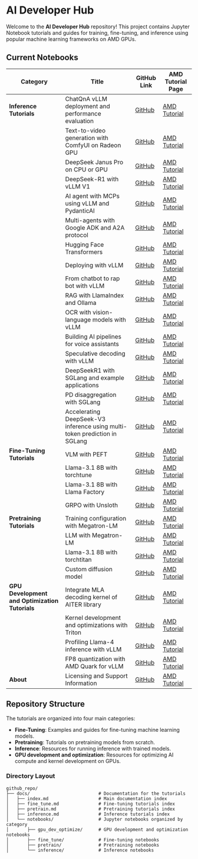 # AI Developer Hub

Welcome to the **AI Developer Hub** repository! This project contains Jupyter Notebook tutorials and guides for training, fine-tuning, and inference using popular machine learning frameworks on AMD GPUs.

## Current Notebooks

| Category                 | Title                                             | GitHub Link                                                                                                      | AMD Tutorial Page                                                                                                                       |
|--------------------------|---------------------------------------------------|------------------------------------------------------------------------------------------------------------------|----------------------------------------------------------------------------------------------------------------------------------------|
| **Inference Tutorials**  | ChatQnA vLLM deployment and performance evaluation| [GitHub](https://github.com/ROCm/gpuaidev/blob/main/docs/notebooks/inference/opea_deployment_and_evaluation.ipynb) | [AMD Tutorial](https://rocm.docs.amd.com/projects/ai-developer-hub/en/latest/notebooks/inference/opea_deployment_and_evaluation.html) |
|                          | Text-to-video generation with ComfyUI on Radeon GPU  | [GitHub](https://github.com/ROCm/gpuaidev/blob/main/docs/notebooks/inference/t2v_comfyui_radeon.ipynb)                  | [AMD Tutorial](https://rocm.docs.amd.com/projects/ai-developer-hub/en/latest/notebooks/inference/t2v_comfyui_radeon.html)         |
|                          | DeepSeek Janus Pro on CPU or GPU  | [GitHub](https://github.com/ROCm/gpuaidev/blob/main/docs/notebooks/inference/deepseek_janus_cpu_gpu.ipynb)                  | [AMD Tutorial](https://rocm.docs.amd.com/projects/ai-developer-hub/en/latest/notebooks/inference/deepseek_janus_cpu_gpu.html)         |
|                          | DeepSeek-R1 with vLLM V1 | [GitHub](https://github.com/ROCm/gpuaidev/blob/main/docs/notebooks/inference/vllm_v1_DSR1.ipynb)                  | [AMD Tutorial](https://rocm.docs.amd.com/projects/ai-developer-hub/en/latest/notebooks/inference/vllm_v1_DSR1.html)         |
|                          | AI agent with MCPs using vLLM and PydanticAI      | [GitHub](https://github.com/ROCm/gpuaidev/blob/main/docs/notebooks/inference/build_airbnb_agent_mcp.ipynb)       | [AMD Tutorial](https://rocm.docs.amd.com/projects/ai-developer-hub/en/latest/notebooks/inference/build_airbnb_agent_mcp.html) |
|                          | Multi-agents with Google ADK and A2A protocol     | [GitHub](https://github.com/ROCm/gpuaidev/blob/main/docs/notebooks/inference/google-adk-agentic-ai-multi-agents-tutorial/power-Google-ADK-on-AMD-platform-and-local-LLMs.ipynb)       | [AMD Tutorial](https://rocm.docs.amd.com/projects/ai-developer-hub/en/latest/notebooks/inference/google-adk-agentic-ai-multi-agents-tutorial/power-Google-ADK-on-AMD-platform-and-local-LLMs.ipynb) |
|                          | Hugging Face Transformers                         | [GitHub](https://github.com/ROCm/gpuaidev/blob/main/docs/notebooks/inference/1_inference_ver3_HF_transformers.ipynb) | [AMD Tutorial](https://rocm.docs.amd.com/projects/ai-developer-hub/en/latest/notebooks/inference/1_inference_ver3_HF_transformers.html) |
|                          | Deploying with vLLM                               | [GitHub](https://github.com/ROCm/gpuaidev/blob/main/docs/notebooks/inference/3_inference_ver3_HF_vllm.ipynb)         | [AMD Tutorial](https://rocm.docs.amd.com/projects/ai-developer-hub/en/latest/notebooks/inference/3_inference_ver3_HF_vllm.html)         |
|                          | From chatbot to rap bot with vLLM                | [GitHub](https://github.com/ROCm/gpuaidev/blob/main/docs/notebooks/inference/rapbot_vllm.ipynb)                      | [AMD Tutorial](https://rocm.docs.amd.com/projects/ai-developer-hub/en/latest/notebooks/inference/rapbot_vllm.html)                      |
|                          | RAG with LlamaIndex and Ollama                   | [GitHub](https://github.com/ROCm/gpuaidev/blob/main/docs/notebooks/inference/rag_ollama_llamaindex.ipynb)            | [AMD Tutorial](https://rocm.docs.amd.com/projects/ai-developer-hub/en/latest/notebooks/inference/rag_ollama_llamaindex.html)            |
|                          | OCR with vision-language models with vLLM        | [GitHub](https://github.com/ROCm/gpuaidev/blob/main/docs/notebooks/inference/ocr_vllm.ipynb)                         | [AMD Tutorial](https://rocm.docs.amd.com/projects/ai-developer-hub/en/latest/notebooks/inference/ocr_vllm.html)                         |
|                          | Building AI pipelines for voice assistants       | [GitHub](https://github.com/ROCm/gpuaidev/blob/main/docs/notebooks/inference/voice_pipeline_rag_ollama.ipynb)         | [AMD Tutorial](https://rocm.docs.amd.com/projects/ai-developer-hub/en/latest/notebooks/inference/voice_pipeline_rag_ollama.html)         |
|                          | Speculative decoding with vLLM                   | [GitHub](https://github.com/ROCm/gpuaidev/blob/main/docs/notebooks/inference/speculative_decoding_deep_dive.ipynb)    | [AMD Tutorial](https://rocm.docs.amd.com/projects/ai-developer-hub/en/latest/notebooks/inference/speculative_decoding_deep_dive.html)         |
|                          | DeepSeekR1 with SGLang and example applications  | [GitHub](https://github.com/ROCm/gpuaidev/blob/main/docs/notebooks/inference/deepseekr1_sglang.ipynb)                  | [AMD Tutorial](https://rocm.docs.amd.com/projects/ai-developer-hub/en/latest/notebooks/inference/deepseekr1_sglang.html)         |
|                          | PD disaggregation with SGLang  | [GitHub](https://github.com/ROCm/gpuaidev/blob/main/docs/notebooks/inference/SGlang_PD_Disagg_On_AMD_GPU.ipynb)                  | [AMD Tutorial](https://rocm.docs.amd.com/projects/ai-developer-hub/en/latest/notebooks/inference/SGlang_PD_Disagg_On_AMD_GPU.html)         |
|                          | Accelerating DeepSeek-V3 inference using multi-token prediction in SGLang | [GitHub](https://github.com/ROCm/gpuaidev/blob/main/docs/notebooks/inference/mtp.ipynb)                  | [AMD Tutorial](https://rocm.docs.amd.com/projects/ai-developer-hub/en/latest/notebooks/inference/mtp.html)         |
| **Fine-Tuning Tutorials**| VLM with PEFT                                     | [GitHub](https://github.com/ROCm/gpuaidev/blob/main/docs/notebooks/fine_tune/fine_tuning_lora_qwen2vl.ipynb)          | [AMD Tutorial](https://rocm.docs.amd.com/projects/ai-developer-hub/en/latest/notebooks/fine_tune/fine_tuning_lora_qwen2vl.html)          |
|                          | Llama-3.1 8B with torchtune                       | [GitHub](https://github.com/ROCm/gpuaidev/blob/main/docs/notebooks/fine_tune/torchtune_llama3.ipynb)                  | [AMD Tutorial](https://rocm.docs.amd.com/projects/ai-developer-hub/en/latest/notebooks/fine_tune/torchtune_llama3.html)                  |
|                          | Llama-3.1 8B with Llama Factory                     | [GitHub](https://github.com/ROCm/gpuaidev/blob/main/docs/notebooks/fine_tune/llama_factory_llama3.ipynb)             | [AMD Tutorial](https://rocm.docs.amd.com/projects/ai-developer-hub/en/latest/notebooks/fine_tune/llama_factory_llama3.html) 
|                          | GRPO with Unsloth                    | [GitHub](https://github.com/ROCm/gpuaidev/blob/main/docs/notebooks/fine_tune/unsloth_Llama3_1_8B_GRPO.ipynb)             | [AMD Tutorial](https://rocm.docs.amd.com/projects/ai-developer-hub/en/latest/notebooks/fine_tune/unsloth_Llama3_1_8B_GRPO.html)       
| **Pretraining Tutorials**| Training configuration with Megatron-LM          | [GitHub](https://github.com/ROCm/gpuaidev/blob/main/docs/notebooks/pretrain/setup_tutorial.ipynb)                      | [AMD Tutorial](https://rocm.docs.amd.com/projects/ai-developer-hub/en/latest/notebooks/pretrain/setup_tutorial.html)                      |
|                          | LLM with Megatron-LM                             | [GitHub](https://github.com/ROCm/gpuaidev/blob/main/docs/notebooks/pretrain/train_llama_mock_data.ipynb)               | [AMD Tutorial](https://rocm.docs.amd.com/projects/ai-developer-hub/en/latest/notebooks/pretrain/train_llama_mock_data.html)               |
|                          | Llama-3.1 8B with torchtitan                     | [GitHub](https://github.com/ROCm/gpuaidev/blob/main/docs/notebooks/pretrain/torchtitan_llama3.ipynb)                   | [AMD Tutorial](https://rocm.docs.amd.com/projects/ai-developer-hub/en/latest/notebooks/pretrain/torchtitan_llama3.html)                   |
|                          | Custom diffusion model                 | [GitHub](https://github.com/ROCm/gpuaidev/blob/main/docs/notebooks/pretrain/ddim_pretrain.ipynb)                   | [AMD Tutorial](https://rocm.docs.amd.com/projects/ai-developer-hub/en/latest/notebooks/pretrain/ddim_pretrain.html)                   |
| **GPU Development and Optimization Tutorials**| Integrate MLA decoding kernel of AITER library    | [GitHub](https://github.com/ROCm/gpuaidev/blob/main/docs/notebooks/gpu_dev_optimize/aiter_mla_decode_kernel.ipynb)                   | [AMD Tutorial](https://rocm.docs.amd.com/projects/ai-developer-hub/en/latest/notebooks/gpu_dev_optimize/aiter_mla_decode_kernel.html)         |
|                          | Kernel development and optimizations with Triton                                     | [GitHub](https://github.com/ROCm/gpuaidev/blob/main/docs/notebooks/gpu_dev_optimize/triton_kernel_dev.ipynb)          | [AMD Tutorial](https://rocm.docs.amd.com/projects/ai-developer-hub/en/latest/notebooks/gpu_dev_optimize/triton_kernel_dev.html)          |
|                          | Profiling Llama-4 inference with vLLM            | [GitHub](https://github.com/ROCm/gpuaidev/blob/main/docs/notebooks/gpu_dev_optimize/llama4_profiling_vllm.ipynb)                   | [AMD Tutorial](https://rocm.docs.amd.com/projects/ai-developer-hub/en/latest/notebooks/gpu_dev_optimize/llama4_profiling_vllm.html)                   |
|                          | FP8 quantization with AMD Quark for vLLM    | [GitHub](https://github.com/ROCm/gpuaidev/blob/main/docs/notebooks/gpu_dev_optimize/fp8_quantization_quark_vllm.ipynb)                   | [AMD Tutorial](https://rocm.docs.amd.com/projects/ai-developer-hub/en/latest/notebooks/gpu_dev_optimize/fp8_quantization_quark_vllm.html)                   |
| **About**                | Licensing and Support Information                | [GitHub](https://github.com/ROCm/gpuaidev/blob/main/docs/notebooks/licensing.md)                                       | [AMD Tutorial](https://rocm.docs.amd.com/projects/ai-developer-hub/en/latest/notebooks/licensing.html)                                    |



## Repository Structure

The tutorials are organized into four main categories:

- **Fine-Tuning**: Examples and guides for fine-tuning machine learning models.
- **Pretraining**: Tutorials on pretraining models from scratch.
- **Inference**: Resources for running inference with trained models.
- **GPU development and optimization**: Resources for optimizing AI compute and kernel development on GPUs.


### Directory Layout

```
github_repo/
├── docs/                          # Documentation for the tutorials
│   ├── index.md                   # Main documentation index
│   ├── fine_tune.md               # Fine-tuning tutorials index
│   ├── pretrain.md                # Pretraining tutorials index
│   ├── inference.md               # Inference tutorials index
│   └── notebooks/                 # Jupyter notebooks organized by category
│       ├── gpu_dev_optimize/      # GPU development and optimization notebooks
│       ├── fine_tune/             # Fine-tuning notebooks
│       ├── pretrain/              # Pretraining notebooks
│       └── inference/             # Inference notebooks
```
